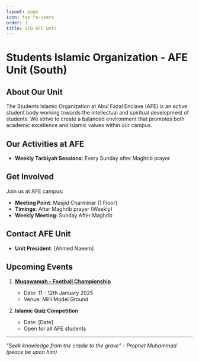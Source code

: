 ```yaml
---
layout: page
icon: fas fa-users
order: 1
title: SIO AFE Unit
---
```


# Students Islamic Organization - AFE Unit (South)

## About Our Unit
The Students Islamic Organization at Abul Fazal Enclave (AFE) is an active student body working towards the intellectual and spiritual development of students. We strive to create a balanced environment that promotes both academic excellence and Islamic values within our campus.

## Our Activities at AFE
- **Weekly Tarbiyah Sessions**: Every Sunday after Maghrib prayer

## Get Involved
Join us at AFE campus:
- **Meeting Point**: Masjid Charminar (1 Floor) 
- **Timings**: After Maghrib prayer (Weekly)
- **Weekly Meeting**: Sunday After Maghrib

## Contact AFE Unit
- **Unit President**: [Ahmed Naeem]

## Upcoming Events
1. **[Muqawamah - Football Championship](/sio-south/muqawamah)**
   - Date: 11 - 12th January 2025
   - Venue: Milli Model Ground

2. **Islamic Quiz Competition**
   - Date: [Date]
   - Open for all AFE students

---

*"Seek knowledge from the cradle to the grave" - Prophet Muhammad (peace be upon him)*